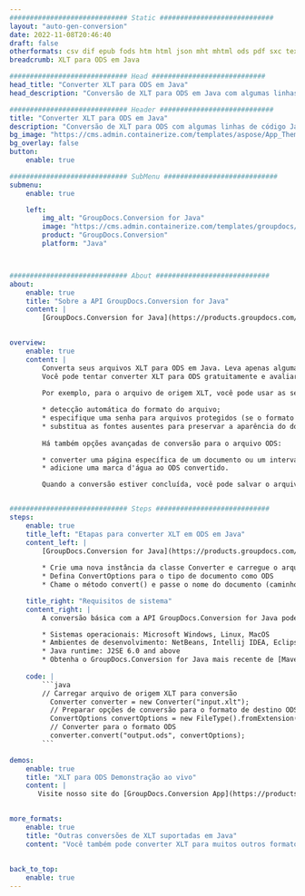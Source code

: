 ```yaml
---
############################# Static ############################
layout: "auto-gen-conversion"
date: 2022-11-08T20:46:40
draft: false
otherformats: csv dif epub fods htm html json mht mhtml ods pdf sxc tex tsv xlam xls xlsb xlsm xlsx xlt xltm xltx xml xps
breadcrumb: XLT para ODS em Java

############################# Head ############################
head_title: "Converter XLT para ODS em Java"
head_description: "Conversão de XLT para ODS em Java com algumas linhas de código. Converta mais de 160 formatos de arquivo usando a API de conversão de documentos do GroupDocs para Java"

############################# Header ############################
title: "Converter XLT para ODS em Java"
description: "Conversão de XLT para ODS com algumas linhas de código Java"
bg_image: "https://cms.admin.containerize.com/templates/aspose/App_Themes/V3/images/bg/header1.png"
bg_overlay: false
button:
    enable: true

############################# SubMenu ############################
submenu:
    enable: true

    left:
        img_alt: "GroupDocs.Conversion for Java"
        image: "https://cms.admin.containerize.com/templates/groupdocs/images/product-logos/90x90-noborder/groupdocs-conversion-java.png"
        product: "GroupDocs.Conversion"
        platform: "Java"



############################# About ############################
about:
    enable: true
    title: "Sobre a API GroupDocs.Conversion for Java"
    content: |
        [GroupDocs.Conversion for Java](https://products.groupdocs.com/conversion/java/) é uma API avançada de conversão de formato de arquivo para conversão entre formatos populares de imagem e documento, como Microsoft Office, OpenDocument, PDF, HTML, e-mail, CAD. e muito mais com apenas algumas linhas de código. A API nativa detecta automaticamente os formatos dos documentos originais e oferece muitas opções para personalizar os documentos convertidos. Juntamente com a função de extrair informações de um documento, ele também suporta o armazenamento em cache dos resultados da conversão para o disco local por padrão. No entanto, qualquer tipo de armazenamento em cache pode ser suportado pela implementação das interfaces apropriadas - Amazon S3, Dropbox, Google Drive, Windows Azure, Reddis ou quaisquer outras.
    

overview:
    enable: true
    content: |
        Converta seus arquivos XLT para ODS em Java. Leva apenas algumas linhas de código Java em qualquer plataforma de sua escolha, como Windows, Linux, macOS.
        Você pode tentar converter XLT para ODS gratuitamente e avaliar a qualidade dos resultados da conversão. Junto com scripts de conversão de arquivo simples, você pode tentar opções mais sofisticadas para carregar o arquivo de origem XLT e armazenar a saída ODS. 
        
        Por exemplo, para o arquivo de origem XLT, você pode usar as seguintes opções de carregamento:

        * detecção automática do formato do arquivo;
        * especifique uma senha para arquivos protegidos (se o formato de arquivo for compatível);
        * substitua as fontes ausentes para preservar a aparência do documento.
        
        Há também opções avançadas de conversão para o arquivo ODS:

        * converter uma página específica de um documento ou um intervalo de páginas;
        * adicione uma marca d'água ao ODS convertido.

        Quando a conversão estiver concluída, você pode salvar o arquivo ODS no caminho do arquivo local ou em qualquer armazenamento de terceiros, como FTP, Amazon S3, Google Drive, Dropbox etc. Observe - para converter XLT para ODS, você não precisa instalar nenhum software adicional, como MS Office, Open Office, Adobe Acrobat Reader etc.


############################# Steps ############################
steps:
    enable: true
    title_left: "Etapas para converter XLT em ODS em Java"
    content_left: |
        [GroupDocs.Conversion for Java](https://products.groupdocs.com/conversion/java/) permite que os desenvolvedores convertam facilmente o arquivo XLT para ODS com algumas linhas de código.
        
        * Crie uma nova instância da classe Converter e carregue o arquivo XLT com o caminho completo
        * Defina ConvertOptions para o tipo de documento como ODS
        * Chame o método convert() e passe o nome do documento (caminho completo) e formato (ODS) como parâmetro

    title_right: "Requisitos de sistema"
    content_right: |
        A conversão básica com a API GroupDocs.Conversion for Java pode ser feita com apenas algumas linhas de código. Nossas APIs são suportadas em todas as principais plataformas e sistemas operacionais. Antes de executar o código abaixo, certifique-se de ter os seguintes pré-requisitos instalados em seu sistema.

        * Sistemas operacionais: Microsoft Windows, Linux, MacOS
        * Ambientes de desenvolvimento: NetBeans, Intellij IDEA, Eclipse, etc.
        * Java runtime: J2SE 6.0 and above
        * Obtenha o GroupDocs.Conversion for Java mais recente de [Maven](https://repository.groupdocs.com/webapp/#/artifacts/browse/tree/General/repo/com/groupdocs/groupdocs-conversion)
         
    code: |
        ```java    
        // Carregar arquivo de origem XLT para conversão
          Converter converter = new Converter("input.xlt");
          // Preparar opções de conversão para o formato de destino ODS
          ConvertOptions convertOptions = new FileType().fromExtension("ods").getConvertOptions();
          // Converter para o formato ODS
          converter.convert("output.ods", convertOptions);
        ```

demos:
    enable: true
    title: "XLT para ODS Demonstração ao vivo"
    content: |
       Visite nosso site do [GroupDocs.Conversion App](https://products.groupdocs.app/conversion/family) e experimente a conversão de XLT para ODS agora. A demonstração gratuita tem os seguintes benefícios
          

more_formats:
    enable: true
    title: "Outras conversões de XLT suportadas em Java"
    content: "Você também pode converter XLT para muitos outros formatos de arquivo. Por favor, veja a lista abaixo."
       
       
back_to_top:
    enable: true
---
```


